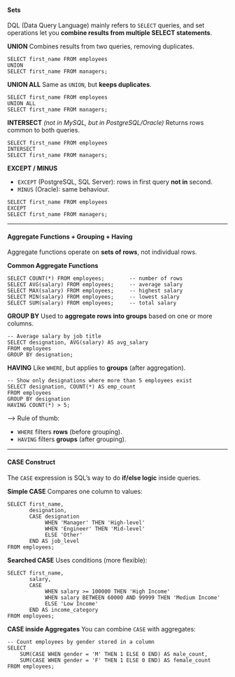#### Sets

DQL (Data Query Language) mainly refers to `SELECT` queries, and set operations let you **combine results from multiple SELECT statements**.

**UNION**
Combines results from two queries, removing duplicates.
```
SELECT first_name FROM employees
UNION
SELECT first_name FROM managers;
```

**UNION ALL**
Same as `UNION`, but **keeps duplicates**.
```
SELECT first_name FROM employees
UNION ALL
SELECT first_name FROM managers;
```

**INTERSECT** _(not in MySQL, but in PostgreSQL/Oracle)_
Returns rows common to both queries.
```
SELECT first_name FROM employees
INTERSECT
SELECT first_name FROM managers;
```

**EXCEPT / MINUS**
- `EXCEPT` (PostgreSQL, SQL Server): rows in first query **not in** second.
- `MINUS` (Oracle): same behaviour.
```
SELECT first_name FROM employees
EXCEPT
SELECT first_name FROM managers;
```


---
#### Aggregate Functions + Grouping + Having

Aggregate functions operate on **sets of rows**, not individual rows.

**Common Aggregate Functions**
```
SELECT COUNT(*) FROM employees;        -- number of rows
SELECT AVG(salary) FROM employees;     -- average salary
SELECT MAX(salary) FROM employees;     -- highest salary
SELECT MIN(salary) FROM employees;     -- lowest salary
SELECT SUM(salary) FROM employees;     -- total salary
```

**GROUP BY**
Used to **aggregate rows into groups** based on one or more columns.
```
-- Average salary by job title
SELECT designation, AVG(salary) AS avg_salary
FROM employees
GROUP BY designation;
```

**HAVING**
Like `WHERE`, but applies to **groups** (after aggregation).
```
-- Show only designations where more than 5 employees exist
SELECT designation, COUNT(*) AS emp_count
FROM employees
GROUP BY designation
HAVING COUNT(*) > 5;
```

⟶ Rule of thumb:
- `WHERE` filters **rows** (before grouping).
- `HAVING` filters **groups** (after grouping).


---
#### CASE Construct

The `CASE` expression is SQL’s way to do **if/else logic** inside queries.

**Simple CASE**
Compares one column to values:
```
SELECT first_name,
       designation,
       CASE designation
            WHEN 'Manager' THEN 'High-level'
            WHEN 'Engineer' THEN 'Mid-level'
            ELSE 'Other'
       END AS job_level
FROM employees;
```

**Searched CASE**
Uses conditions (more flexible):
```
SELECT first_name,
       salary,
       CASE
            WHEN salary >= 100000 THEN 'High Income'
            WHEN salary BETWEEN 60000 AND 99999 THEN 'Medium Income'
            ELSE 'Low Income'
       END AS income_category
FROM employees;
```

**CASE inside Aggregates**
You can combine `CASE` with aggregates:
```
-- Count employees by gender stored in a column
SELECT
    SUM(CASE WHEN gender = 'M' THEN 1 ELSE 0 END) AS male_count,
    SUM(CASE WHEN gender = 'F' THEN 1 ELSE 0 END) AS female_count
FROM employees;
```
